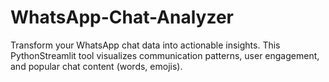 # WhatsApp-Chat-Analyzer
Transform your WhatsApp chat data into actionable insights. This PythonStreamlit tool visualizes communication patterns, user engagement, and popular chat content (words, emojis).
